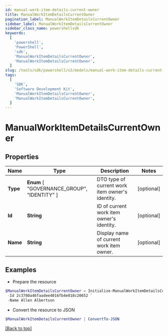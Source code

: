 ```yaml
---
id: manual-work-item-details-current-owner
title: ManualWorkItemDetailsCurrentOwner
pagination_label: ManualWorkItemDetailsCurrentOwner
sidebar_label: ManualWorkItemDetailsCurrentOwner
sidebar_class_name: powershellsdk
keywords:
  [
    'powershell',
    'PowerShell',
    'sdk',
    'ManualWorkItemDetailsCurrentOwner',
    'ManualWorkItemDetailsCurrentOwner',
  ]
slug: /tools/sdk/powershell/v3/models/manual-work-item-details-current-owner
tags:
  [
    'SDK',
    'Software Development Kit',
    'ManualWorkItemDetailsCurrentOwner',
    'ManualWorkItemDetailsCurrentOwner',
  ]
---
```


# ManualWorkItemDetailsCurrentOwner

## Properties

| Name | Type | Description | Notes |
| --- | --- | --- | --- |
| **Type** | **Enum** [ "GOVERNANCE_GROUP", "IDENTITY" ] | DTO type of current work item owner's identity. | [optional] |
| **Id** | **String** | ID of current work item owner's identity. | [optional] |
| **Name** | **String** | Display name of current work item owner. | [optional] |

## Examples

- Prepare the resource

```powershell
$ManualWorkItemDetailsCurrentOwner = Initialize-ManualWorkItemDetailsCurrentOwner  -Type IDENTITY `
 -Id 2c3780a46faadee4016fb4e018c20652 `
 -Name Allen Albertson
```

- Convert the resource to JSON

```powershell
$ManualWorkItemDetailsCurrentOwner | ConvertTo-JSON
```

[[Back to top]](#)
